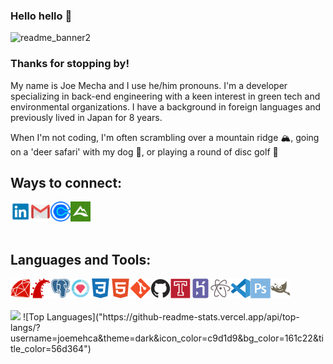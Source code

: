 ### Hello hello 👋

![readme_banner2](https://user-images.githubusercontent.com/72046344/123562329-c61e0880-d773-11eb-833a-e1582094c477.jpg)

### Thanks for stopping by!

My name is Joe Mecha and I use he/him pronouns. I'm a developer specializing in back-end engineering with a keen interest in green tech and environmental organizations. I have a background in foreign languages and previously lived in Japan for 8 years. 

When I'm not coding, I'm often scrambling over a mountain ridge 🏔, going on a 'deer safari' with my dog 🐶, or playing a round of disc golf 🥏


## Ways to connect:
<p align="center">
  <a href="https://linkedin.com/in/joemecha" target="blank"><img align="left" src="icons/linkedin.png" alt="linkedin" width="32px" /></a>
  <a href="mailto:jwmecha@gmail.com" target="blank"><img align="left" src="icons/mail.png" alt="email" width="32px" /></a>
  <a href="https://calendly.com/joemecha" target="blank"><img align="left" src="icons/calendly.png" alt="letschat" width="32px" /></a>
  <a href="https://www.alltrails.com/members/joseph-mecha" target="blank"><img align="left" src="icons/alltrails.png" alt="mountaintime" width="32px" /></a>
</p>
<br />
<br />
<br />

## Languages and Tools:

<img align="left" src="icons/ruby-plain.svg" width="32px" />
<img align="left" src="icons/rails-plain.svg" width="32px" />
<img align="left" src="icons/postgresql-plain.svg" width="32px" />
<img align="left" src="icons/rspec.png" width="32px" />
<img align="left" src="icons/css3-plain.svg" width="32px" />
<img align="left" src="icons/html5-plain.svg" width="32px" />
<img align="left" src="icons/git-plain.svg" width="32px" />
<img align="left" src="icons/github-lighter.png" width="32px" />
<img align="left" src="icons/travis-plain.svg" width="32px" />
<img align="left" src="icons/heroku-plain.svg" width="32px" />
<img align="left" src="icons/atom-original.svg" width="32px" />
<img align="left" src="icons/vscode-original.svg" width="32px" />
<img align="left" src="icons/photoshop-plain.svg" width="32px" />
<img align="left" src="icons/gimp-plain.svg" width="32px" />
<br />
<br />
<br />

<!--
**joemecha/joemecha** is a ✨ _special_ ✨ repository because its `README.md` (this file) appears on your GitHub profile.

Here are some ideas to get you started:

- 🔭 I’m currently working on ...
- 🌱 I’m currently learning ...
- 👯 I’m looking to collaborate on ...
- 🤔 I’m looking for help with ...
- 💬 Ask me about ...
- 📫 How to reach me: ...
- 😄 Pronouns: ...
- ⚡ Fun fact: ...
-->

<img  src="https://github-readme-stats.vercel.app/api?username=joemecha&show_icons=true&theme=dark&icon_color=c9d1d9&bg_color=161c22&title_color=56d364">
![Top Languages]("https://github-readme-stats.vercel.app/api/top-langs/?username=joemehca&theme=dark&icon_color=c9d1d9&bg_color=161c22&title_color=56d364")
